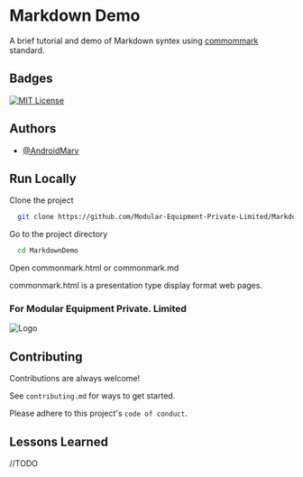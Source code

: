 
# Markdown Demo

A brief tutorial and demo of Markdown syntex using [commommark][1] standard.

[1]:https://commonmark.org/

## Badges

[![MIT License](https://img.shields.io/badge/License-MIT-green.svg)](https://choosealicense.com/licenses/mit/)

## Authors

- [@AndroidMarv](https://github.com/AndroidMarv)

## Run Locally

Clone the project

```bash
  git clone https://github.com/Modular-Equipment-Private-Limited/MarkdownDemo.git
```

Go to the project directory

```bash
  cd MarkdownDemo
```

Open commonmark.html or commonmark.md

commonmark.html is a presentation type display format web pages.

### For Modular Equipment Private. Limited

![Logo](https://i.imgur.com/2cRvXIH.jpg)

## Contributing

Contributions are always welcome!

See `contributing.md` for ways to get started.

Please adhere to this project's `code of conduct`.

## Lessons Learned

//TODO
